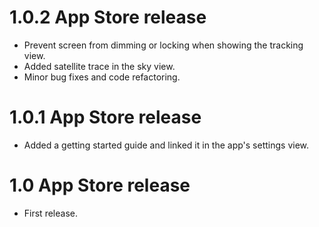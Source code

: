 # 1.0.2 App Store release

- Prevent screen from dimming or locking when showing the tracking view.
- Added satellite trace in the sky view.
- Minor bug fixes and code refactoring.

# 1.0.1 App Store release

- Added a getting started guide and linked it in the app's settings view.

# 1.0 App Store release

- First release.
